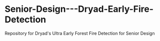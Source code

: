 # Senior-Design---Dryad-Early-Fire-Detection
Repository for Dryad's Ultra Early Forest Fire Detection for Senior Design

